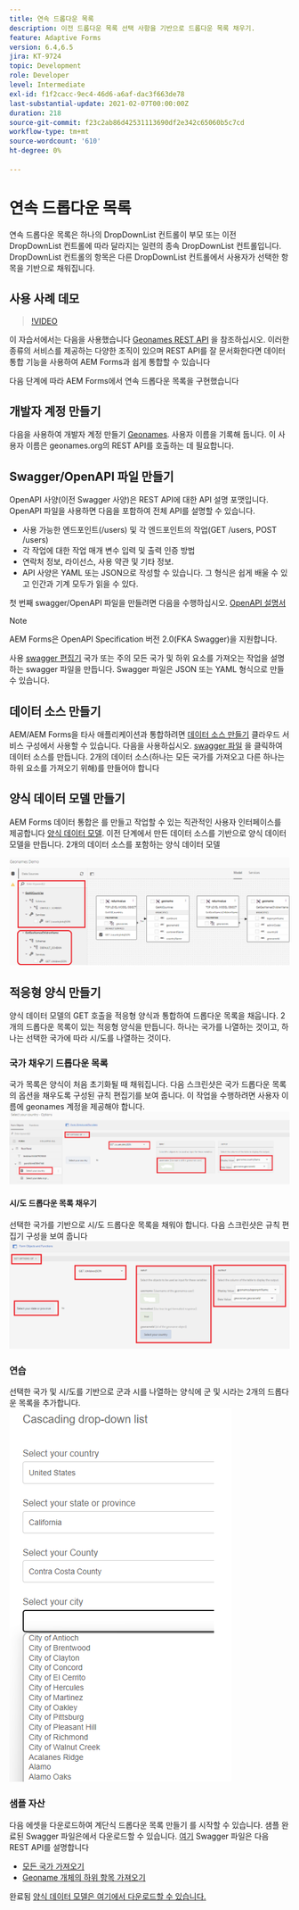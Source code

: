```yaml
---
title: 연속 드롭다운 목록
description: 이전 드롭다운 목록 선택 사항을 기반으로 드롭다운 목록 채우기.
feature: Adaptive Forms
version: 6.4,6.5
jira: KT-9724
topic: Development
role: Developer
level: Intermediate
exl-id: f1f2cacc-9ec4-46d6-a6af-dac3f663de78
last-substantial-update: 2021-02-07T00:00:00Z
duration: 218
source-git-commit: f23c2ab86d42531113690df2e342c65060b5c7cd
workflow-type: tm+mt
source-wordcount: '610'
ht-degree: 0%

---
```


# 연속 드롭다운 목록

연속 드롭다운 목록은 하나의 DropDownList 컨트롤이 부모 또는 이전 DropDownList 컨트롤에 따라 달라지는 일련의 종속 DropDownList 컨트롤입니다. DropDownList 컨트롤의 항목은 다른 DropDownList 컨트롤에서 사용자가 선택한 항목을 기반으로 채워집니다.

## 사용 사례 데모

>[!VIDEO](https://video.tv.adobe.com/v/340344?quality=12&learn=on)

이 자습서에서는 다음을 사용했습니다 [Geonames REST API](http://api.geonames.org/) 을 참조하십시오.
이러한 종류의 서비스를 제공하는 다양한 조직이 있으며 REST API를 잘 문서화한다면 데이터 통합 기능을 사용하여 AEM Forms과 쉽게 통합할 수 있습니다

다음 단계에 따라 AEM Forms에서 연속 드롭다운 목록을 구현했습니다

## 개발자 계정 만들기

다음을 사용하여 개발자 계정 만들기 [Geonames](https://www.geonames.org/login). 사용자 이름을 기록해 둡니다. 이 사용자 이름은 geonames.org의 REST API를 호출하는 데 필요합니다.

## Swagger/OpenAPI 파일 만들기

OpenAPI 사양(이전 Swagger 사양)은 REST API에 대한 API 설명 포맷입니다. OpenAPI 파일을 사용하면 다음을 포함하여 전체 API를 설명할 수 있습니다.

* 사용 가능한 엔드포인트(/users) 및 각 엔드포인트의 작업(GET /users, POST /users)
* 각 작업에 대한 작업 매개 변수 입력 및 출력 인증 방법
* 연락처 정보, 라이선스, 사용 약관 및 기타 정보.
* API 사양은 YAML 또는 JSON으로 작성할 수 있습니다. 그 형식은 쉽게 배울 수 있고 인간과 기계 모두가 읽을 수 있다.

첫 번째 swagger/OpenAPI 파일을 만들려면 다음을 수행하십시오. [OpenAPI 설명서](https://swagger.io/docs/specification/2-0/basic-structure/)

>[!NOTE]
> AEM Forms은 OpenAPI Specification 버전 2.0(FKA Swagger)을 지원합니다.

사용 [swagger 편집기](https://editor.swagger.io/) 국가 또는 주의 모든 국가 및 하위 요소를 가져오는 작업을 설명하는 swagger 파일을 만듭니다. Swagger 파일은 JSON 또는 YAML 형식으로 만들 수 있습니다.

## 데이터 소스 만들기

AEM/AEM Forms을 타사 애플리케이션과 통합하려면 [데이터 소스 만들기](https://experienceleague.adobe.com/docs/experience-manager-learn/forms/ic-web-channel-tutorial/parttwo.html) 클라우드 서비스 구성에서 사용할 수 있습니다. 다음을 사용하십시오. [swagger 파일](assets/geonames-swagger-files.zip) 을 클릭하여 데이터 소스를 만듭니다.
2개의 데이터 소스(하나는 모든 국가를 가져오고 다른 하나는 하위 요소를 가져오기 위해)를 만들어야 합니다


## 양식 데이터 모델 만들기

AEM Forms 데이터 통합은 를 만들고 작업할 수 있는 직관적인 사용자 인터페이스를 제공합니다 [양식 데이터 모델](https://experienceleague.adobe.com/docs/experience-manager-65/forms/form-data-model/create-form-data-models.html). 이전 단계에서 만든 데이터 소스를 기반으로 양식 데이터 모델을 만듭니다. 2개의 데이터 소스를 포함하는 양식 데이터 모델

![fdm](assets/geonames-fdm.png)


## 적응형 양식 만들기

양식 데이터 모델의 GET 호출을 적응형 양식과 통합하여 드롭다운 목록을 채웁니다.
2개의 드롭다운 목록이 있는 적응형 양식을 만듭니다. 하나는 국가를 나열하는 것이고, 하나는 선택한 국가에 따라 시/도를 나열하는 것이다.

### 국가 채우기 드롭다운 목록

국가 목록은 양식이 처음 초기화될 때 채워집니다. 다음 스크린샷은 국가 드롭다운 목록의 옵션을 채우도록 구성된 규칙 편집기를 보여 줍니다. 이 작업을 수행하려면 사용자 이름에 geonames 계정을 제공해야 합니다.
![get-countries](assets/get-countries-rule-editor.png)

#### 시/도 드롭다운 목록 채우기

선택한 국가를 기반으로 시/도 드롭다운 목록을 채워야 합니다. 다음 스크린샷은 규칙 편집기 구성을 보여 줍니다
![주-지방-옵션](assets/state-province-options.png)

### 연습

선택한 국가 및 시/도를 기반으로 군과 시를 나열하는 양식에 군 및 시라는 2개의 드롭다운 목록을 추가합니다.
![운동](assets/cascading-drop-down-exercise.png)


### 샘플 자산

다음 에셋을 다운로드하여 계단식 드롭다운 목록 만들기 를 시작할 수 있습니다. 샘플 완료된 Swagger 파일은에서 다운로드할 수 있습니다. [여기](assets/geonames-swagger-files.zip)
Swagger 파일은 다음 REST API를 설명합니다
* [모든 국가 가져오기](http://api.geonames.org/countryInfoJSON?username=yourusername)
* [Geoname 개체의 하위 항목 가져오기](http://api.geonames.org/children?formatted=true&amp;geonameId=6252001&amp;username=yourusername)

완료됨 [양식 데이터 모델은 여기에서 다운로드할 수 있습니다.](assets/geonames-api-form-data-model.zip)
